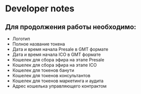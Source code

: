 # Developer notes

## Для продолжения работы необходимо:
* Логотип
* Полное название токена
* Дата и время начала Presale в GMT формате 
* Дата и время начала ICO в GMT формате 
* Кошелек для сбора эфира на этапе Presale
* Кошелек для сбора эфира на этапе ICO
* Кошелек для токенов банути
* Кошелек для токенов консультантов
* Кошелек для токенов маркетинга и аудита
* Адрес кошелька управляющего контрактом

